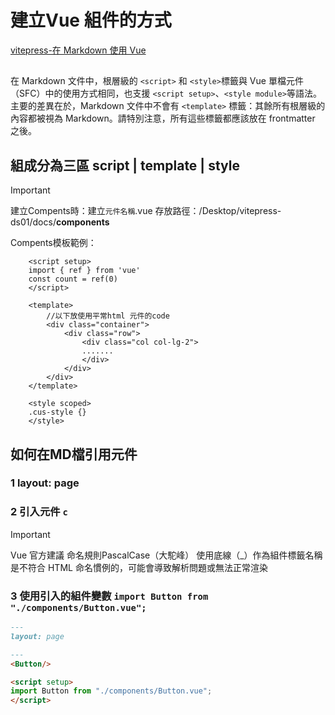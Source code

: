 # 建立Vue 組件的方式
[vitepress-在 Markdown 使用 Vue](https://vitepress.dev/zh/guide/using-vue)
## 
在 Markdown 文件中，根層級的 `<script>` 和 `<style>`標籤與 Vue 單檔元件（SFC）中的使用方式相同，也支援 `<script setup>`、`<style module>`等語法。<br>
主要的差異在於，Markdown 文件中不會有 `<template>` 標籤：其餘所有根層級的內容都被視為 Markdown。請特別注意，所有這些標籤都應該放在 frontmatter 之後。

## 組成分為三區 script | template | style 
> [!IMPORTANT]
> 建立Compents時：建立`元件名稱`.vue
> 存放路徑：/Desktop/vitepress-ds01/docs/**components**

Compents模板範例：
```vue{7-14}
    <script setup>
    import { ref } from 'vue'
    const count = ref(0)
    </script>

    <template>
        //以下放使用平常html 元件的code
        <div class="container">
            <div class="row">
                <div class="col col-lg-2">
                .......
                </div>
            </div>
        </div>
    </template>

    <style scoped>
    .cus-style {}
    </style>
```
## 如何在MD檔引用元件
### 1 layout: page
### 2 引入元件 `c`
> [!IMPORTANT]
> Vue 官方建議 命名規則PascalCase（大駝峰）
> 使用底線（_）作為組件標籤名稱是不符合 HTML 命名慣例的，可能會導致解析問題或無法正常渲染
### 3 使用引入的組件變數 `import Button from "./components/Button.vue";`

```md
---
layout: page

---
<Button/>

<script setup>
import Button from "./components/Button.vue";
</script>

```
